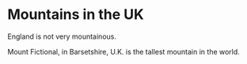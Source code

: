 Mountains in the UK   
===================   
England is not very mountainous.   


Mount Fictional, in Barsetshire, U.K. is the tallest mountain in the world.
